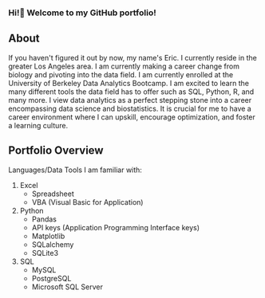 ### Hi!👋 Welcome to my GitHub portfolio!

## About
If you haven't figured it out by now, my name's Eric. I currently reside in the greater Los Angeles area. I am currently making a career change from biology and pivoting into the data field. I am currently enrolled at the University of Berkeley Data Analytics Bootcamp. I am excited to learn the many different tools the data field has to offer such as SQL, Python, R, and many more. I view data analytics as a perfect stepping stone into a career encompassing data science and biostatistics. It is crucial for me to have a career environment where I can upskill, encourage optimization, and foster a learning culture.

## Portfolio Overview
Languages/Data Tools I am familiar with:
1. Excel
   * Spreadsheet
   * VBA (Visual Basic for Application)
1. Python
   * Pandas
   * API keys (Application Programming Interface keys)
   * Matplotlib
   * SQLalchemy
   * SQLite3
1. SQL
   * MySQL
   * PostgreSQL
   * Microsoft SQL Server

   



<!--
**ericfayhuynh/ericfayhuynh** is a ✨ _special_ ✨ repository because its `README.md` (this file) appears on your GitHub profile.

Here are some ideas to get you started:

- 🔭 I’m currently working on ...
- 🌱 I’m currently learning ...
- 👯 I’m looking to collaborate on ...
- 🤔 I’m looking for help with ...
- 💬 Ask me about ...
- 📫 How to reach me: ...
- 😄 Pronouns: ...
- ⚡ Fun fact: ...
-->
